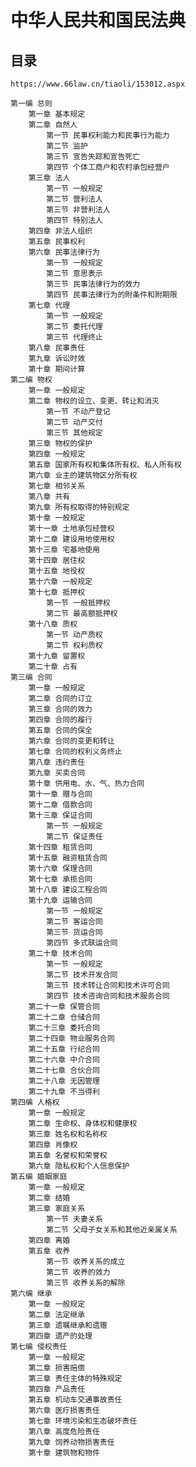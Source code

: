 # 中华人民共和国民法典

## 目录
    
    https://www.66law.cn/tiaoli/153012.aspx
    
    第一编 总则
        第一章 基本规定
        第二章 自然人
            第一节 民事权利能力和民事行为能力
            第二节 监护
            第三节 宣告失踪和宣告死亡
            第四节 个体工商户和农村承包经营户
        第三章 法人
            第一节 一般规定
            第二节 营利法人
            第三节 非营利法人
            第四节 特别法人
        第四章 非法人组织
        第五章 民事权利
        第六章 民事法律行为
            第一节 一般规定
            第二节 意思表示
            第三节 民事法律行为的效力
            第四节 民事法律行为的附条件和附期限
        第七章 代理
            第一节 一般规定
            第二节 委托代理
            第三节 代理终止
        第八章 民事责任
        第九章 诉讼时效
        第十章 期间计算
    第二编 物权
        第一章 一般规定
        第二章 物权的设立、变更、转让和消灭
            第一节 不动产登记
            第二节 动产交付
            第三节 其他规定
        第三章 物权的保护
        第四章 一般规定
        第五章 国家所有权和集体所有权、私人所有权
        第六章 业主的建筑物区分所有权
        第七章 相邻关系
        第八章 共有
        第九章 所有权取得的特别规定
        第十章 一般规定
        第十一章 土地承包经营权
        第十二章 建设用地使用权
        第十三章 宅基地使用
        第十四章 居住权
        第十五章 地役权
        第十六章 一般规定
        第十七章 抵押权
            第一节 一般抵押权
            第二节 最高额抵押权
        第十八章 质权
            第一节 动产质权
            第二节 权利质权
        第十九章 留置权
        第二十章 占有
    第三编 合同
        第一章 一般规定
        第二章 合同的订立
        第三章 合同的效力
        第四章 合同的履行
        第五章 合同的保全
        第六章 合同的变更和转让
        第七章 合同的权利义务终止
        第八章 违约责任
        第九章 买卖合同
        第十章 供用电、水、气、热力合同
        第十一章 赠与合同
        第十二章 借款合同
        第十三章 保证合同
            第一节 一般规定
            第二节 保证责任
        第十四章 租赁合同
        第十五章 融资租赁合同
        第十六章 保理合同
        第十七章 承揽合同
        第十八章 建设工程合同
        第十九章 运输合同
            第一节 一般规定
            第二节 客运合同
            第三节 货运合同
            第四节 多式联运合同
        第二十章 技术合同
            第一节 一般规定
            第二节 技术开发合同
            第三节 技术转让合同和技术许可合同
            第四节 技术咨询合同和技术服务合同
        第二十一章 保管合同
        第二十二章 仓储合同
        第二十三章 委托合同
        第二十四章 物业服务合同
        第二十五章 行纪合同
        第二十六章 中介合同
        第二十七章 合伙合同
        第二十八章 无因管理
        第二十九章 不当得利
    第四编 人格权
        第一章 一般规定
        第二章 生命权、身体权和健康权
        第三章 姓名权和名称权
        第四章 肖像权
        第五章 名誉权和荣誉权
        第六章 隐私权和个人信息保护
    第五编 婚姻家庭
        第一章 一般规定
        第二章 结婚
        第三章 家庭关系
            第一节 夫妻关系
            第二节 父母子女关系和其他近亲属关系
        第四章 离婚
        第五章 收养
            第一节 收养关系的成立
            第二节 收养的效力
            第三节 收养关系的解除
    第六编 继承
        第一章 一般规定
        第二章 法定继承
        第三章 遗嘱继承和遗赠
        第四章 遗产的处理
    第七编 侵权责任
        第一章 一般规定
        第二章 损害赔偿
        第三章 责任主体的特殊规定
        第四章 产品责任
        第五章 机动车交通事故责任
        第六章 医疗损害责任
        第七章 环境污染和生态破坏责任
        第八章 高度危险责任
        第九章 饲养动物损害责任
        第十章 建筑物和物件
    
    
    
    
    